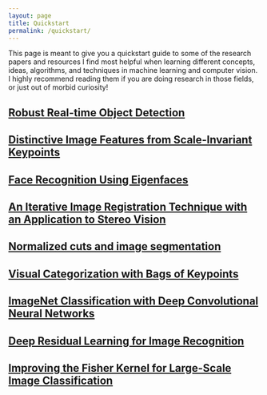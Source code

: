 ```yaml
---
layout: page
title: Quickstart
permalink: /quickstart/
---
```


This page is meant to give you a quickstart guide to some of the research papers and resources I find most helpful when learning different concepts, ideas, algorithms, and techniques in machine learning and computer vision. I highly recommend reading them if you are doing research in those fields, or just out of morbid curiosity!


## [Robust Real-time Object Detection](https://www.cs.cmu.edu/~efros/courses/LBMV07/Papers/viola-IJCV-01.pdf)

## [Distinctive Image Features from Scale-Invariant Keypoints](https://people.eecs.berkeley.edu/~malik/cs294/lowe-ijcv04.pdf)

## [Face Recognition Using Eigenfaces](https://www.cs.ucsb.edu/~mturk/Papers/mturk-CVPR91.pdf)

## [An Iterative Image Registration Technique with an Application to Stereo Vision](https://pdfs.semanticscholar.org/51fe/a461cf3724123c888cb9184474e176c12e61.pdf)

## [Normalized cuts and image segmentation](https://ieeexplore.ieee.org/document/868688/)

## [Visual Categorization with Bags of Keypoints](https://www.cs.cmu.edu/~efros/courses/LBMV07/Papers/csurka-eccv-04.pdf)

## [ImageNet Classification with Deep Convolutional Neural Networks](https://papers.nips.cc/paper/4824-imagenet-classification-with-deep-convolutional-neural-networks)

## [Deep Residual Learning for Image Recognition](https://www.cv-foundation.org/openacces/content_cvpr_2016/papers/He_Deep_residual_Learning_CVPR_2016_paper.pdf)

## [Improving the Fisher Kernel for Large-Scale Image Classification](https://www.rbots.ox.ac.uk/~vgg/rg/papers/personnin_etal_ECCV10.pdf)
